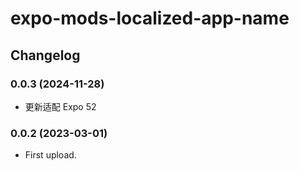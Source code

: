 # expo-mods-localized-app-name

## Changelog

### 0.0.3 (2024-11-28)

* 更新适配 Expo 52

### 0.0.2 (2023-03-01)

* First upload.
